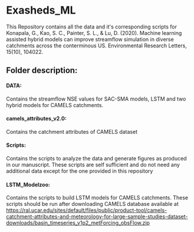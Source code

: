 # Exasheds_ML
This Repository contains all the data and it's corresponding scripts for Konapala, G., Kao, S. C., Painter, S. L., & Lu, D. (2020). Machine learning assisted hybrid models can improve streamflow simulation in diverse catchments across the conterminous US. Environmental Research Letters, 15(10), 104022.  

## Folder description: 

#### DATA:
Contains the streamflow NSE values for SAC-SMA models, LSTM and two hybrid models for CAMELS catchments. 
#### camels_attributes_v2.0: 
Contains the catchment attributes of CAMELS dataset 
#### Scripts: 
Contains the scripts to analyze the data and generate figures as produced in our manuscript. These scripts are self sufficient and do not need any additional data except for the one provided in this repository
#### LSTM_Modelzoo: 
Contains the scripts to build LSTM models for CAMELS catchments. These scripts should be run after downloading CAMELS database available at  https://ral.ucar.edu/sites/default/files/public/product-tool/camels-catchment-attributes-and-meteorology-for-large-sample-studies-dataset-downloads/basin_timeseries_v1p2_metForcing_obsFlow.zip
